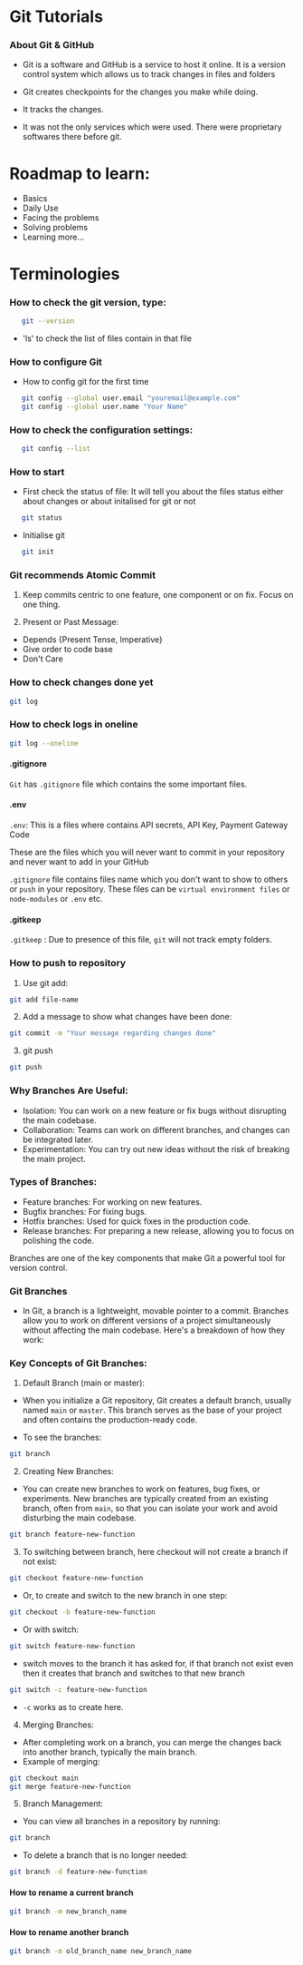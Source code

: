# Git Tutorials

### About Git & GitHub

- Git is a software and GitHub is a service to host it online. It is a version control system which allows us to track changes in files and folders

- Git creates checkpoints for the changes you make while doing.
- It tracks the changes.

- It was not the only services which were used. There were proprietary softwares there before git.

# Roadmap to learn:
- Basics
- Daily Use
- Facing the problems
- Solving problems
- Learning more...

# Terminologies
### How to check the git version, type:
```bash
   git --version
   ```

- 'ls' to check the list of files contain in that file

### How to configure Git
- How to config git for the first time

```bash
   git config --global user.email "youremail@example.com"
   git config --global user.name "Your Name"
   ```

### How to check the configuration settings:
```bash
   git config --list
   ```

### How to start
- First check the status of file: It will tell you about the files status either about changes or about initalised for git or not
```bash
   git status
   ```

- Initialise git
```bash
   git init
   ```

### Git recommends Atomic Commit
1. Keep commits centric to one feature, one component or on fix. Focus on one thing.

2. Present or Past Message:
- Depends {Present Tense, Imperative}
- Give order to code base
- Don't Care

### How to check changes done yet
```bash
git log
```

### How to check logs in oneline
```bash
git log --oneline
```

#### .gitignore
`Git` has `.gitignore` file which contains the some important files.

#### .env
`.env`: This is a files where contains API secrets, API Key, Payment Gateway Code

These are the files which you will never want to commit in your repository and never want to add in your GitHub

`.gitignore` file contains files name which you don't want to show to others or `push` in your repository. These files can be `virtual environment files` or `node-modules` or `.env` etc.

#### .gitkeep
`.gitkeep` : Due to presence of this file, `git` will not track empty folders.

### How to push to repository
1. Use git add:  
```bash
git add file-name
```
2. Add a message to show what changes have been done:
```bash
git commit -m "Your message regarding changes done"
```
3. git push
```bash
git push
```

### Why Branches Are Useful:
- Isolation: You can work on a new feature or fix bugs without disrupting the main codebase.
- Collaboration: Teams can work on different branches, and changes can be integrated later.
- Experimentation: You can try out new ideas without the risk of breaking the main project.

### Types of Branches:

- Feature branches: For working on new features. 
- Bugfix branches: For fixing bugs.
- Hotfix branches: Used for quick fixes in the production code.
- Release branches: For preparing a new release, allowing you to focus on polishing the code.

Branches are one of the key components that make Git a powerful tool for version control.

### Git Branches
- In Git, a branch is a lightweight, movable pointer to a commit. Branches allow you to work on different versions of a project simultaneously without affecting the main codebase. Here's a breakdown of how they work:

### Key Concepts of Git Branches:

1. Default Branch (main or master):
- When you initialize a Git repository, Git creates a default branch, usually named `main` or `master`. This branch serves as the base of your project and often contains the production-ready code.

- To see the branches:
```bash
git branch
```

2. Creating New Branches:

- You can create new branches to work on features, bug fixes, or experiments. New branches are typically created from an existing branch, often from `main`, so that you can isolate your work and avoid disturbing the main codebase.

```bash
git branch feature-new-function
```
3. To switching between branch, here checkout will not create a branch if not exist:
```bash
git checkout feature-new-function
```


- Or, to create and switch to the new branch in one step:
```bash
git checkout -b feature-new-function
```
- Or with switch:
```bash
git switch feature-new-function
```
- switch moves to the branch it has asked for, if that branch not exist even then it creates that branch and switches to that new branch

```bash
git switch -c feature-new-function
```
- `-c` works as to create here.

4. Merging Branches:

- After completing work on a branch, you can merge the changes back into another branch, typically the main branch.
- Example of merging:
```bash
git checkout main
git merge feature-new-function
```
5. Branch Management:

- You can view all branches in a repository by running:
```bash
git branch
```
- To delete a branch that is no longer needed:
```bash
git branch -d feature-new-function
```
#### How to rename a current branch
```bash
git branch -m new_branch_name
```

#### How to rename another branch
```bash
git branch -m old_branch_name new_branch_name
```

